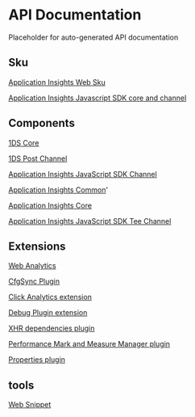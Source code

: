 # API Documentation

Placeholder for auto-generated API documentation


## Sku

[Application Insights Web Sku](./applicationinsights-web/index.html)

[Application Insights Javascript SDK core and channel](./applicationinsights-web-basic/index.html)

## Components

[1DS Core](./1ds-core-js/index.html)

[1DS Post Channel](./1ds-post-js/index.html)

[Application Insights JavaScript SDK Channel](./applicationinsights-channel-js/index.html)

[Application Insights Common](./applicationinsights-common/index.html)'

[Application Insights Core](./applicationinsights-core-js/index.html)

[Application Insights JavaScript SDK Tee Channel](./applicationinsights-teechannel-js/index.html)

## Extensions

[Web Analytics](./applicationinsights-analytics-js/index.html)

[CfgSync Plugin](./applicationinsights-cfgsync-js/index.html)

[Click Analytics extension](./applicationinsights-clickanalytics-js/index.html)

[Debug Plugin extension](./applicationinsights-debugplugin-js/index.html)

[XHR dependencies plugin](./applicationinsights-dependencies-js/index.html)

[Performance Mark and Measure Manager plugin](./applicationinsights-perfmarkmeasure-js/index.html)

[Properties plugin](./applicationinsights-properties-js/index.html)

## tools

[Web Snippet](./applicationinsights-web-snippet/index.html)